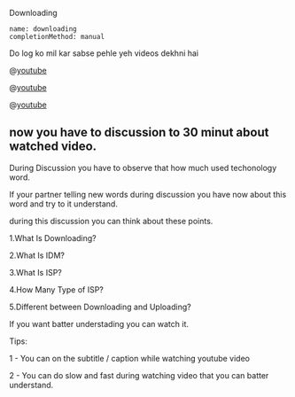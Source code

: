 Downloading

```ngMeta
name: downloading
completionMethod: manual
```

Do log ko mil kar sabse pehle yeh videos dekhni hai


@[youtube](F69kWUbi9Xk)


@[youtube](OeDk3ugRvzk)

@[youtube](kfqGio32jLA)



## now you have to discussion to 30 minut about watched video.

During Discussion you have to observe that how much used techonology word.



If your partner telling new words during discussion you have now about this word and try to it understand.



during this discussion you can think about these points.



1.What  Is Downloading?


2.What Is IDM?


3.What Is ISP?


4.How Many Type of  ISP?


5.Different between Downloading and Uploading?



If you want batter understading you can watch it.

Tips:

1 - You can on the subtitle / caption while watching youtube video

2 - You can do slow and fast during watching video that you can batter understand.



